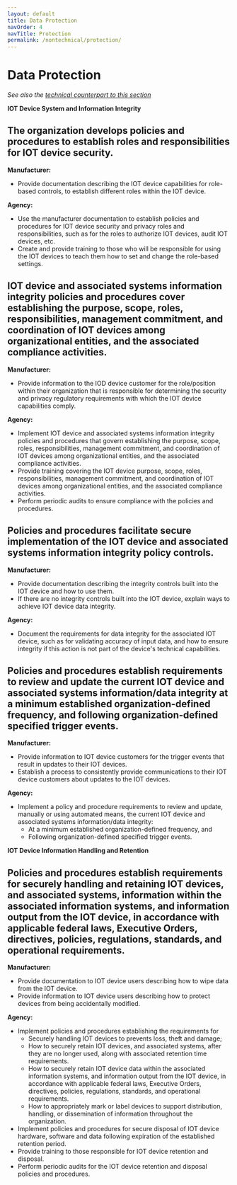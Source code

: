 ```yaml
---
layout: default
title: Data Protection
navOrder: 4
navTitle: Protection
permalink: /nontechnical/protection/
---
```



# Data Protection

_See also the [technical counterpart to this section](../_8259-Catalog/protection.md)_

**IOT Device System and Information Integrity**

## The organization develops policies and procedures to establish roles and responsibilities for IOT device security.

**Manufacturer:**

- Provide documentation describing the IOT device capabilities for role-based controls, to establish different roles within the IOT device.

**Agency:**

- Use the manufacturer documentation to establish policies and procedures for IOT device security and privacy roles and responsibilities, such as for the roles to authorize IOT devices, audit IOT devices, etc.
- Create and provide training to those who will be responsible for using the IOT devices to teach them how to set and change the role-based settings.

## IOT device and associated systems information integrity policies and procedures cover establishing the purpose, scope, roles, responsibilities, management commitment, and coordination of IOT devices among organizational entities, and the associated compliance activities.

**Manufacturer:**

- Provide information to the IOD device customer for the role/position within their organization that is responsible for determining the security and privacy regulatory requirements with which the IOT device capabilities comply.

**Agency:**

- Implement IOT device and associated systems information integrity policies and procedures that govern establishing the purpose, scope, roles, responsibilities, management commitment, and coordination of IOT devices among organizational entities, and the associated compliance activities.
- Provide training covering the IOT device purpose, scope, roles, responsibilities, management commitment, and coordination of IOT devices among organizational entities, and the associated compliance activities.
- Perform periodic audits to ensure compliance with the policies and procedures.

## Policies and procedures facilitate secure implementation of the IOT device and associated systems information integrity policy controls.

**Manufacturer:**

- Provide documentation describing the integrity controls built into the IOT device and how to use them.
- If there are no integrity controls built into the IOT device, explain ways to achieve IOT device data integrity.

**Agency:**

- Document the requirements for data integrity for the associated IOT device, such as for validating accuracy of input data, and how to ensure integrity if this action is not part of the device&#39;s technical capabilities.

## Policies and procedures establish requirements to review and update the current IOT device and associated systems information/data integrity at a minimum established organization-defined frequency, and following organization-defined specified trigger events.

**Manufacturer:**

- Provide information to IOT device customers for the trigger events that result in updates to their IOT devices.
- Establish a process to consistently provide communications to their IOT device customers about updates to the IOT devices.

**Agency:**

- Implement a policy and procedure requirements to review and update, manually or using automated means, the current IOT device and associated systems information/data integrity:
  - At a minimum established organization-defined frequency, and
  - Following organization-defined specified trigger events.

**IOT Device Information Handling and Retention**

## Policies and procedures establish requirements for securely handling and retaining IOT devices, and associated systems, information within the associated information systems, and information output from the IOT device, in accordance with applicable federal laws, Executive Orders, directives, policies, regulations, standards, and operational requirements.

**Manufacturer:**

- Provide documentation to IOT device users describing how to wipe data from the IOT device.
- Provide information to IOT device users describing how to protect devices from being accidentally modified.

**Agency:**

- Implement policies and procedures establishing the requirements for
  - Securely handling IOT devices to prevents loss, theft and damage;
  - How to securely retain IOT devices, and associated systems, after they are no longer used, along with associated retention time requirements.
  - How to securely retain IOT device data within the associated information systems, and information output from the IOT device, in accordance with applicable federal laws, Executive Orders, directives, policies, regulations, standards, and operational requirements.
  - How to appropriately mark or label devices to support distribution, handling, or dissemination of information throughout the organization. 
- Implement policies and procedures for secure disposal of IOT device hardware, software and data following expiration of the established retention period.
- Provide training to those responsible for IOT device retention and disposal.
- Perform periodic audits for the IOT device retention and disposal policies and procedures.
